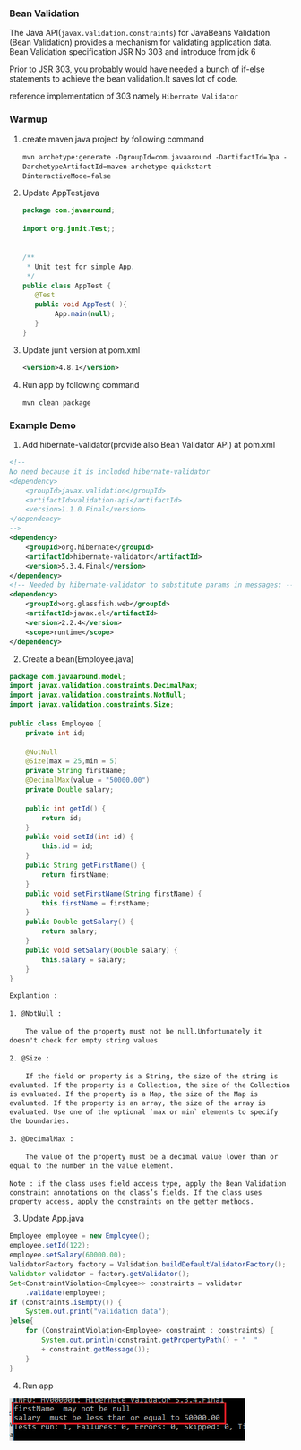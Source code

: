 ### Bean Validation ###
The Java API(`javax.validation.constraints`) for JavaBeans Validation (Bean Validation) provides a mechanism for validating application data.
Bean Validation specification JSR No 303 and introduce from jdk 6

Prior to JSR 303, you probably would have needed a bunch of if-else statements to achieve the bean validation.It saves lot of code.

reference implementation of 303 namely `Hibernate Validator`
 
### Warmup ###

1. create maven java project by following command

	`mvn archetype:generate -DgroupId=com.javaaround -DartifactId=Jpa -DarchetypeArtifactId=maven-archetype-quickstart -DinteractiveMode=false`

2. Update AppTest.java
	```java
	package com.javaaround;

	import org.junit.Test;;

	
	/**
	 * Unit test for simple App.
	 */
	public class AppTest {
	   @Test
	   public void AppTest( ){
	        App.main(null);
	   }
	}
	```

3. Update junit version at pom.xml

	```xml
	<version>4.8.1</version>
	```

4. Run app by following command

	`mvn clean package`


### Example Demo ###

1. Add hibernate-validator(provide also Bean Validator API) at pom.xml
```xml
<!-- 
No need because it is included hibernate-validator
<dependency>
    <groupId>javax.validation</groupId>
    <artifactId>validation-api</artifactId>
    <version>1.1.0.Final</version>
</dependency> 
-->
<dependency>
    <groupId>org.hibernate</groupId>
    <artifactId>hibernate-validator</artifactId>
    <version>5.3.4.Final</version>
</dependency>
<!-- Needed by hibernate-validator to substitute params in messages: -->
<dependency>
    <groupId>org.glassfish.web</groupId>
    <artifactId>javax.el</artifactId>
    <version>2.2.4</version>
    <scope>runtime</scope>
</dependency>
```

2. Create a bean(Employee.java)

```java
package com.javaaround.model;
import javax.validation.constraints.DecimalMax;
import javax.validation.constraints.NotNull;
import javax.validation.constraints.Size;

public class Employee { 
    private int id;

    @NotNull
    @Size(max = 25,min = 5)  
    private String firstName;
	@DecimalMax(value = "50000.00")
    private Double salary;  

    public int getId() {  
        return id;  
    }  
    public void setId(int id) {  
        this.id = id;  
    }  
    public String getFirstName() {  
        return firstName;  
    }  
    public void setFirstName(String firstName) {  
        this.firstName = firstName;  
    }  
    public Double getSalary() {  
        return salary;  
    }  
    public void setSalary(Double salary) {  
        this.salary = salary;  
    }  
}   
``` 

	Explantion :
 
	1. @NotNull :

		The value of the property must not be null.Unfortunately it doesn't check for empty string values

	2. @Size :

		If the field or property is a String, the size of the string is evaluated. If the property is a Collection, the size of the Collection is evaluated. If the property is a Map, the size of the Map is evaluated. If the property is an array, the size of the array is evaluated. Use one of the optional `max or min` elements to specify the boundaries.

	3. @DecimalMax :

		The value of the property must be a decimal value lower than or equal to the number in the value element.

	Note : if the class uses field access type, apply the Bean Validation constraint annotations on the class’s fields. If the class uses property access, apply the constraints on the getter methods.

3. Update App.java

```java
Employee employee = new Employee();
employee.setId(122);
employee.setSalary(60000.00);
ValidatorFactory factory = Validation.buildDefaultValidatorFactory();
Validator validator = factory.getValidator();
Set<ConstraintViolation<Employee>> constraints = validator
	.validate(employee);
if (constraints.isEmpty()) {
	System.out.print("validation data");
}else{	
	for (ConstraintViolation<Employee> constraint : constraints) {
		System.out.println(constraint.getPropertyPath() + "  "
		+ constraint.getMessage());
	}
}
```

4. Run app

![Image of Nested](images/1.png) 